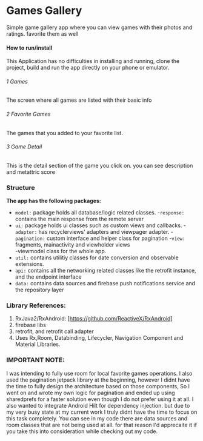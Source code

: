 
# Games Gallery 
Simple game gallery app where you can view games with their photos and ratings. favorite them as well

#### How to run/install
This Application has no difficulties in installing and running, clone the project, build and run the app directly on your phone or emulator. 
###### 1 Games
The screen where all games are listed with their basic info
###### 2 Favorite Games
The games that you added to your favorite list.
###### 3 Game Detail
This is the detail section of the game you click on. you can see description and metattric score

### Structure

**The app has the following packages:**

* `model:` package holds all database/logic related classes.
    -`response:` contains the main response from the remote server
* `ui:` package holds ui classes such as custom views and callbacks.
    -`adapter:` has recyclerviews' adapters and viewpager adapter.
    -`pagination:` custom interface and helper class for pagination
	-`view:` fragments, mainactivity and viewholder views	
	-viewmodel class for the whole app.
* `util:` contains utilitiy classes for date conversion and observable extensions.
* `api:` contains all the networking related classes like the retrofit instance, and the endpoint interface
* `data:` contains data sources and firebase push notifications service and the repository layer


### Library References:
1. RxJava2/RxAndroid: [https://github.com/ReactiveX/RxAndroid]
2. firebase libs
3. retrofit, and retrofit call adapter
4. Uses Rx,Room, Databinding, Lifecycler, Navigation Component and Material Libraries.

### IMPORTANT NOTE:
I was intending to fully use room for local favorite games operations. I also used the pagination jetpack library at the beginning, however I didnt have the time to fully design the architecture based on those components, So I went on and wrote my own logic for pagination and ended up using sharedprefs for a faster solution even though I do not prefer using it at all. 
I also wanted to integrate Android Hilt for dependency injection. but due to my very busy state at my current work I truly didnt have the time to focus on this task completely. 
You can see in my code there are data sources and room classes that are not being used at all. 
for that reason I'd apprecaite it if you take this into consideration while checking out my code. 




